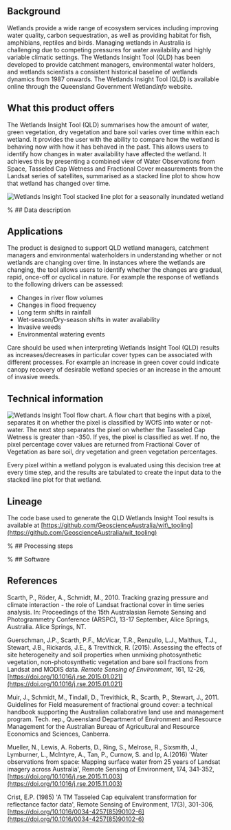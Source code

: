 ## Background

Wetlands provide a wide range of ecosystem services including improving water quality, carbon sequestration, as well as providing habitat for fish, amphibians, reptiles and birds.  Managing wetlands in Australia is challenging due to competing pressures for water availability and highly variable climatic settings.  The Wetlands Insight Tool (QLD) has been developed to provide catchment managers, environmental water holders, and wetlands scientists a consistent historical baseline of wetlands dynamics from 1987 onwards. The Wetlands Insight Tool (QLD) is available online through the Queensland Government Wetland*Info* website.

## What this product offers

The Wetlands Insight Tool (QLD) summarises how the amount of water, green vegetation, dry vegetation and bare soil varies over time within each wetland. It provides the user with the ability to compare how the wetland is behaving now with how it has behaved in the past.  This allows users to identify how changes in water availability have affected the wetland. It achieves this by presenting a combined view of Water Observations from Space, Tasseled Cap Wetness and Fractional Cover measurements from the Landsat series of satellites, summarised as a stacked line plot to show how that wetland has changed over time. 

![Wetlands Insight Tool stacked line plot for a seasonally inundated wetland](/_files/cmi/72035_EDWARD_RIVER_2a_sml.jpg)

% ## Data description

## Applications

The product is designed to support QLD wetland managers, catchment managers and environmental waterholders in understanding whether or not wetlands are changing over time.  In instances where the wetlands are changing, the tool allows users to identify whether the changes are gradual, rapid, once-off or cyclical in nature.  For example the response of wetlands to the following drivers can be assessed:
* Changes in river flow volumes
* Changes in flood frequency
* Long term shifts in rainfall
* Wet-season/Dry-season shifts in water availability
* Invasive weeds
* Environmental watering events

Care should be used when interpreting Wetlands Insight Tool (QLD) results as increases/decreases in particular cover types can be associated with different processes.  For example an increase in green cover could indicate canopy recovery of desirable wetland species or an increase in the amount of invasive weeds.

## Technical information

![Wetlands Insight Tool flow chart. A flow chart that begins with a pixel, separates it on whether the pixel is classified by WOfS into water or not-water. The next step separates the pixel on whether the Tasseled Cap Wetness is greater than -350. If yes, the pixel is classified as wet. If no, the pixel percentage cover values are returned from Fractional Cover of Vegetation as bare soil, dry vegetation and green vegetation percentages.  ](/_files/cmi/WITflowChartv2_950x615.PNG)

Every pixel within a wetland polygon is evaluated using this decision tree at every time step, and the results are tabulated to create the input data to the stacked line plot for that wetland.

## Lineage

The code base used to generate the QLD Wetlands Insight Tool results is available at [https://github.com/GeoscienceAustralia/wit\_tooling](https://github.com/GeoscienceAustralia/wit_tooling)

% ## Processing steps

% ## Software

## References

Scarth, P., Röder, A., Schmidt, M., 2010. Tracking grazing pressure and climate interaction - the role of Landsat fractional cover in time series analysis. In: Proceedings of the 15th Australasian Remote Sensing and Photogrammetry Conference (ARSPC), 13-17 September, Alice Springs, Australia. Alice Springs, NT.

Guerschman, J.P., Scarth, P.F., McVicar, T.R., Renzullo, L.J., Malthus, T.J., Stewart, J.B., Rickards, J.E., & Trevithick, R. (2015). Assessing the effects of site heterogeneity and soil properties when unmixing photosynthetic vegetation, non-photosynthetic vegetation and bare soil fractions from Landsat and MODIS data. *Remote Sensing of Environment,* 161, 12-26, [https://doi.org/10.1016/j.rse.2015.01.021](https://doi.org/10.1016/j.rse.2015.01.021)

Muir, J., Schmidt, M., Tindall, D., Trevithick, R., Scarth, P., Stewart, J., 2011. Guidelines for Field measurement of fractional ground cover: a technical handbook supporting the Australian collaborative land use and management program. Tech. rep., Queensland Department of Environment and Resource Management for the Australian Bureau of Agricultural and Resource Economics and Sciences, Canberra.

Mueller, N., Lewis, A.  Roberts, D., Ring, S., Melrose, R., Sixsmith, J., Lymburner, L., McIntyre, A.,  Tan, P., Curnow, S. and  Ip, A.(2016) 'Water observations from space: Mapping surface water from 25 years of Landsat imagery across Australia', Remote Sensing of Environment, 174, 341-352, [https://doi.org/10.1016/j.rse.2015.11.003](https://doi.org/10.1016/j.rse.2015.11.003)

Crist, E.P. (1985) 'A TM Tasseled Cap equivalent transformation for reflectance factor data', Remote Sensing of Environment, 17(3), 301-306, [https://doi.org/10.1016/0034-4257(85)90102-6](https://doi.org/10.1016/0034-4257(85)90102-6)

